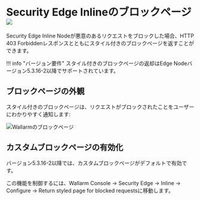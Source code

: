 # Security Edge Inlineのブロックページ <a href="../../../../about-wallarm/subscription-plans/#security-edge-paid-plan"><img src="../../../../images/security-edge-tag.svg" style="border: none;"></a>

Security Edge Inline Nodeが悪意のあるリクエストをブロックした場合、HTTP 403 Forbiddenレスポンスとともにスタイル付きのブロックページを返すことができます。

!!! info "バージョン要件"
    スタイル付きのブロックページの返却はEdge Nodeバージョン5.3.16-2以降でサポートされています。

## ブロックページの外観

スタイル付きのブロックページは、リクエストがブロックされたことをユーザーにわかりやすく通知します:

![Wallarmのブロックページ](../../../images/configuration-guides/blocking-page-provided-by-wallarm-36.png)

## カスタムブロックページの有効化

バージョン5.3.16-2以降では、カスタムブロックページがデフォルトで有効です。

この機能を制御するには、Wallarm Console → Security Edge → Inline → Configure → Return styled page for blocked requestsに移動します。
